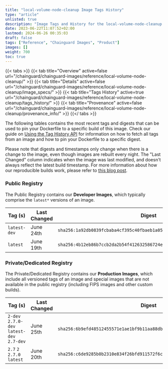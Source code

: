 ```yaml
---
title: "local-volume-node-cleanup Image Tags History"
type: "article"
unlisted: true
description: "Image Tags and History for the local-volume-node-cleanup Chainguard Image"
date: 2023-06-22T11:07:52+02:00
lastmod: 2024-06-26 00:35:03
draft: false
tags: ["Reference", "Chainguard Images", "Product"]
images: []
weight: 700
toc: true
---
```


{{< tabs >}}
{{< tab title="Overview" active=false url="/chainguard/chainguard-images/reference/local-volume-node-cleanup/" >}}
{{< tab title="Details" active=false url="/chainguard/chainguard-images/reference/local-volume-node-cleanup/image_specs/" >}}
{{< tab title="Tags History" active=true url="/chainguard/chainguard-images/reference/local-volume-node-cleanup/tags_history/" >}}
{{< tab title="Provenance" active=false url="/chainguard/chainguard-images/reference/local-volume-node-cleanup/provenance_info/" >}}
{{</ tabs >}}

The following tables contains the most recent tags and digests that can be used to pin your Dockerfile to a specific build of this image. Check our guide on [Using the Tag History API](/chainguard/chainguard-images/using-the-tag-history-api/) for information on how to fetch all tags from an image and how to pin your Dockerfile to a specific digest.

Please note that digests and timestamps only change when there is a change to the image, even though images are rebuilt every night. The "Last Changed" column indicates when the image was last modified, and doesn't always reflect the latest build timestamp. For more information about how our reproducible builds work, please refer to [this blog post](https://www.chainguard.dev/unchained/reproducing-chainguards-reproducible-image-builds).

### Public Registry
The Public Registry contains our **Developer Images**, which typically comprise the `latest*` versions of an image.

| Tag (s)       | Last Changed | Digest                                                                    |
|---------------|--------------|---------------------------------------------------------------------------|
|  `latest-dev` | June 24th    | `sha256:1a92db0839fcbaba4cf395c40fbaeb1a054e15aa66b63d701878719ecc8c6234` |
|  `latest`     | June 19th    | `sha256:4b12eb86b7ccb2da2b54f412632586724edf52a6b495e41b3296c30ad4e47cf8` |


### Private/Dedicated Registry
The Private/Dedicated Registry contains our **Production Images**, which include all versioned tags of an image and special images that are not available in the public registry (including FIPS images and other custom builds).

| Tag (s)                                     | Last Changed | Digest                                                                    |
|---------------------------------------------|--------------|---------------------------------------------------------------------------|
|  `2-dev` `2.7.0-dev` `latest-dev` `2.7-dev` | June 25th    | `sha256:6b9efd48512455571e1ae1bf9b11aa88db5c2ed40eaea043bc9ef280502b43d5` |
|  `2.7` `2` `2.7.0` `latest`                 | June 20th    | `sha256:c6de9285b0b2310e834f26bfd911572f6c7467fa6b9cc9fc6ad493cf00583907` |

